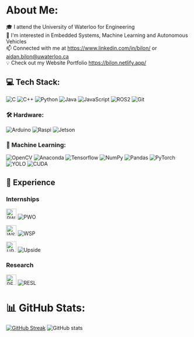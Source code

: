 # About Me:
🎓 I attend the University of Waterloo for Engineering<br>
🦾 I'm interested in Embedded Systems, Machine Learning and Autonomous Vehicles<br>
📫 Connected with me at https://www.linkedin.com/in/bilon/ or aidan.bilon@uwaterloo.ca<br>
💡 Check out my Website Portfolio https://bilon.netlify.app/


## 💻 Tech Stack:
![C](https://img.shields.io/badge/c-%23808080.svg?style=for-the-badge&logo=c&logoColor=white)
![C++](https://img.shields.io/badge/c++-%2300599C.svg?style=for-the-badge&logo=c%2B%2B&logoColor=white)
![Python](https://img.shields.io/badge/python-%233776AB?style=for-the-badge&logo=python&logoColor=white)
![Java](https://img.shields.io/badge/java-%23F7DF1E.svg?style=for-the-badge&logo=coffeescript&logoColor=black)
![JavaScript](https://img.shields.io/badge/javascript-%23323330.svg?style=for-the-badge&logo=javascript&logoColor=%23F7DF1E)
![ROS2](https://img.shields.io/badge/ROS-%2322314E?style=for-the-badge&logo=ros&logoColor=white)
![Git](https://img.shields.io/badge/Git-%23F05032.svg?style=for-the-badge&logo=git&logoColor=white)

### 🛠️ Hardware:
![Arduino](https://img.shields.io/badge/Arduino-%2300878F.svg?style=for-the-badge&logo=arduino&logoColor=white)
![Raspi](https://img.shields.io/badge/Raspberry_Pi-%23A22846.svg?style=for-the-badge&logo=raspberrypi&logoColor=white)
![Jetson](https://img.shields.io/badge/Jetson-%2376B900E.svg?style=for-the-badge&logo=nvidia&logoColor=white)

### 🧠 Machine Learning:
![OpenCV](https://img.shields.io/badge/OpenCV-%235C3EE8.svg?style=for-the-badge&logo=opencv&logoColor=white) 
![Anaconda](https://img.shields.io/badge/Anaconda-%2344A833.svg?style=for-the-badge&logo=anaconda&logoColor=white)
![Tensorflow](https://img.shields.io/badge/Tensorflow-%23FF6F00.svg?style=for-the-badge&logo=tensorflow&logoColor=white)
![NumPy](https://img.shields.io/badge/numpy-%23013243.svg?style=for-the-badge&logo=numpy&logoColor=white) 
![Pandas](https://img.shields.io/badge/pandas-%23150458.svg?style=for-the-badge&logo=pandas&logoColor=white)
![PyTorch](https://img.shields.io/badge/PyTorch-%23EE4C2C.svg?style=for-the-badge&logo=PyTorch&logoColor=white)
![YOLO](https://img.shields.io/badge/YOLO-%23000000.svg?style=for-the-badge&logo=YOLO&logoColor=white)
![CUDA](https://img.shields.io/badge/CUDA-%2376B900E?style=for-the-badge&logo=NVIDIA&logoColor=white)

## 👔 Experience

### Internships
<img src="https://media.licdn.com/dms/image/v2/C4E0BAQGRp2aQMxV59g/company-logo_200_200/company-logo_200_200/0/1655119691262/pwo_de_mxico_sa_de_cv_logo?e=2147483647&v=beta&t=QdBAa5FYMmUcRlYfMDGDp3VPB76oPdgj4HLn1bCMRyw" alt="PWO" width="28" height="28"> ![PWO](https://img.shields.io/badge/Machine_Learning_Engineering_Intern-%23e98201?style=for-the-badge)

<img src="https://pbs.twimg.com/profile_images/1675851986355343363/Vr7i59nJ_400x400.jpg" alt="WSP" width="28" height="28"> ![WSP](https://img.shields.io/badge/Electrical_Engineering_Intern-%23f9423a?style=for-the-badge)

<img src="https://media.licdn.com/dms/image/v2/D4E0BAQFmHLFQa86TeQ/company-logo_200_200/company-logo_200_200/0/1712361559830/upside_robotics_logo?e=2147483647&v=beta&t=m5t8lFWB9f78jGf6gynRwkKcJEGh9_kunUYtYiTo6ys" alt="UPSIDE" width="28" height="28">  ![Upside](https://img.shields.io/badge/Autonomous_Robotics_Engineering_Intern-%23c5f53f?style=for-the-badge)

### Research
<img src="https://media.licdn.com/dms/image/v2/C560BAQEW_2Nc4PvfZA/company-logo_100_100/company-logo_100_100/0/1630583725282/faculty_of_engineering_logo?e=2147483647&v=beta&t=YG0GEJZAtJt4kAXOg6kZABT6v6D7DWmoSFG9u2_e6lU" alt="RESL" width="28" height="28">  ![RESL](https://img.shields.io/badge/Real_Time_Embedded_Systems_Lab-%238100b3?style=for-the-badge)


# 📊 GitHub Stats:
[![GitHub Streak](https://github-readme-streak-stats.herokuapp.com?user=AidanBilon&theme=tokyonight&border_radius=6&date_format=M%20j%5B%2C%20Y%5D&hide_longest_streak=true)](https://git.io/streak-stats)
![GitHub stats](https://github-readme-stats.vercel.app/api?username=AidanBilon&theme=tokyonight&show_icons=true)
